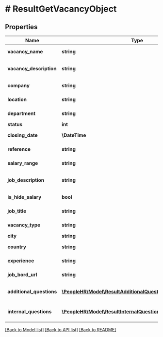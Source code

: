 # # ResultGetVacancyObject

## Properties

Name | Type | Description | Notes
------------ | ------------- | ------------- | -------------
**vacancy_name** | **string** | Vacancy name value | [optional]
**vacancy_description** | **string** | Vacancy description value | [optional]
**company** | **string** | Company name value | [optional]
**location** | **string** | Location value | [optional]
**department** | **string** | Department value | [optional]
**status** | **int** | Status value | [optional]
**closing_date** | **\DateTime** | Closing date value | [optional]
**reference** | **string** | Reference value | [optional]
**salary_range** | **string** | Salary range value | [optional]
**job_description** | **string** | Job description value | [optional]
**is_hide_salary** | **bool** | IsHideSalary value | [optional]
**job_title** | **string** | Job title value | [optional]
**vacancy_type** | **string** | Vacancy type value | [optional]
**city** | **string** | City value | [optional]
**country** | **string** | Country value | [optional]
**experience** | **string** | Experience value | [optional]
**job_bord_url** | **string** | JobBordUrl value | [optional]
**additional_questions** | [**\PeopleHR\Model\ResultAdditionalQuestionsArrayobjectInner[]**](ResultAdditionalQuestionsArrayobjectInner.md) | Additional questions array list | [optional]
**internal_questions** | [**\PeopleHR\Model\ResultInternalQuestionsArrayobjectInner[]**](ResultInternalQuestionsArrayobjectInner.md) | Internal questions array list | [optional]

[[Back to Model list]](../../README.md#models) [[Back to API list]](../../README.md#endpoints) [[Back to README]](../../README.md)
